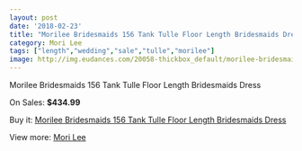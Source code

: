 ```yaml
---
layout: post
date: '2018-02-23'
title: "Morilee Bridesmaids 156 Tank Tulle Floor Length Bridesmaids Dress"
category: Mori Lee
tags: ["length","wedding","sale","tulle","morilee"]
image: http://img.eudances.com/20058-thickbox_default/morilee-bridesmaids-156-tank-tulle-floor-length-bridesmaids-dress.jpg
---
```

Morilee Bridesmaids 156 Tank Tulle Floor Length Bridesmaids Dress

On Sales: **$434.99**
<a href="https://www.eudances.com/en/mori-lee/6007-morilee-bridesmaids-156-tank-tulle-floor-length-bridesmaids-dress.html"><amp-img layout="responsive" width="600" height="600" src="//img.eudances.com/20058-thickbox_default/morilee-bridesmaids-156-tank-tulle-floor-length-bridesmaids-dress.jpg" alt="Morilee Bridesmaids 156 Tank Tulle Floor Length Bridesmaids Dress 0" /></a>
<a href="https://www.eudances.com/en/mori-lee/6007-morilee-bridesmaids-156-tank-tulle-floor-length-bridesmaids-dress.html"><amp-img layout="responsive" width="600" height="600" src="//img.eudances.com/20061-thickbox_default/morilee-bridesmaids-156-tank-tulle-floor-length-bridesmaids-dress.jpg" alt="Morilee Bridesmaids 156 Tank Tulle Floor Length Bridesmaids Dress 1" /></a>
<a href="https://www.eudances.com/en/mori-lee/6007-morilee-bridesmaids-156-tank-tulle-floor-length-bridesmaids-dress.html"><amp-img layout="responsive" width="600" height="600" src="//img.eudances.com/20060-thickbox_default/morilee-bridesmaids-156-tank-tulle-floor-length-bridesmaids-dress.jpg" alt="Morilee Bridesmaids 156 Tank Tulle Floor Length Bridesmaids Dress 2" /></a>
<a href="https://www.eudances.com/en/mori-lee/6007-morilee-bridesmaids-156-tank-tulle-floor-length-bridesmaids-dress.html"><amp-img layout="responsive" width="600" height="600" src="//img.eudances.com/20059-thickbox_default/morilee-bridesmaids-156-tank-tulle-floor-length-bridesmaids-dress.jpg" alt="Morilee Bridesmaids 156 Tank Tulle Floor Length Bridesmaids Dress 3" /></a>

Buy it: [Morilee Bridesmaids 156 Tank Tulle Floor Length Bridesmaids Dress](https://www.eudances.com/en/mori-lee/6007-morilee-bridesmaids-156-tank-tulle-floor-length-bridesmaids-dress.html "Morilee Bridesmaids 156 Tank Tulle Floor Length Bridesmaids Dress")

View more: [Mori Lee](https://www.eudances.com/en/65-mori-lee "Mori Lee")